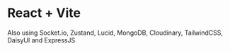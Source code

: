 # React + Vite


Also using 
Socket.io, Zustand, Lucid, MongoDB, Cloudinary, TailwindCSS, DaisyUI and ExpressJS
